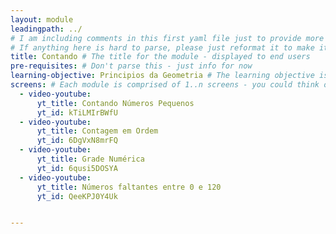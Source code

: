 ```yaml
---
layout: module
leadingpath: ../
# I am including comments in this first yaml file just to provide more context. Please don't parse the comments - just ignore them
# If anything here is hard to parse, please just reformat it to make it easy to parse!
title: Contando # The title for the module - displayed to end users
pre-requisites: # Don't parse this - just info for now
learning-objective: Principios da Geometria # The learning objective is just for curriculum developers so they know the purpose of each course and how to test that it was successful
screens: # Each module is comprised of 1..n screens - you could think of them like slides in keynote containing an image, a video, a poll, or a quiz.
  - video-youtube:
      yt_title: Contando Números Pequenos
      yt_id: kTiLMIrBWfU
  - video-youtube:
      yt_title: Contagem em Ordem
      yt_id: 6DgVxN8mrFQ
  - video-youtube:
      yt_title: Grade Numérica
      yt_id: 6qusi5DOSYA
  - video-youtube:
      yt_title: Números faltantes entre 0 e 120
      yt_id: QeeKPJ0Y4Uk


---
```

